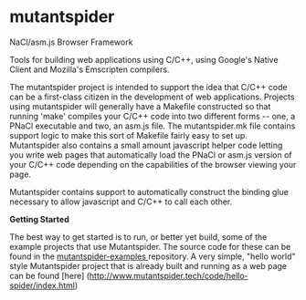 mutantspider
============

NaCl/asm.js Browser Framework

Tools for building web applications using C/C++, using Google's Native Client and Mozilla's Emscripten compilers.

The mutantspider project is intended to support the idea that C/C++ code can be a first-class citizen in the
development of web applications.  Projects using mutantspider will generally have a Makefile constructed so
that running 'make' compiles your C/C++ code into two different forms -- one, a PNaCl executable and two, an
asm.js file.  The mutantspider.mk file contains support logic to make this sort of Makefile fairly easy to
set up.  Mutantspider also contains a small amount javascript helper code letting you write web pages that
automatically load the PNaCl or asm.js version of your C/C++ code depending on the capabilities of the browser
viewing your page.

Mutantspider contains support to automatically construct the binding glue necessary to allow javascript and
C/C++ to call each other.

<b>Getting Started</b>

The best way to get started is to run, or better yet build, some of the example projects that use Mutantspider.
The source code for these can be found in the [mutantspider-examples ](https://github.com/pkholland/mutantspider-examples) repository.  A very simple, "hello world"
style Mutantspider project that is already built and running as a web page can be found [here]
(http://www.mutantspider.tech/code/hello-spider/index.html)


